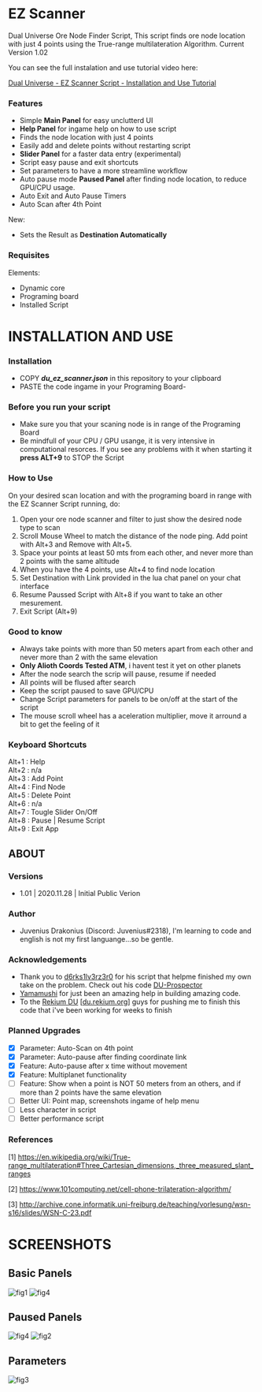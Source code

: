 # EZ Scanner
Dual Universe Ore Node Finder Script, This script finds ore node location with just 4 points using the True-range multilateration Algorithm. 
Current Version 1.02

You can see the full instalation and use tutorial video here:

[Dual Universe - EZ Scanner Script - Installation and Use Tutorial](https://www.youtube.com/watch?v=-dG060p57Iom)


### Features
- Simple **Main Panel** for easy unclutterd UI
- **Help Panel** for ingame help on how to use script
- Finds the node location with just 4 points
- Easily add and delete points without restarting script
- **Slider Panel** for a faster data entry (experimental) 
- Script easy pause and exit shortcuts
- Set parameters to have a more streamline workflow
- Auto pause mode **Paused Panel** after finding node location, to reduce GPU/CPU usage.
- Auto Exit and Auto Pause Timers
- Auto Scan after 4th Point

New:
- Sets the Result as **Destination Automatically**

### Requisites

Elements:
- Dynamic core
- Programing board
- Installed Script

# INSTALLATION AND USE

### Installation

- COPY ***du_ez_scanner.json*** in this repository to your clipboard
- PASTE the code ingame in your Programing Board- 

### Before you run your script
- Make sure you that your scaning node is in range of the Programing Board
- Be mindfull of your CPU / GPU usange, it is very intensive in computational resorces. If you see any problems with it when starting it **press ALT+9** to STOP the Script

### How to Use

On your desired scan location and with the programing board in range with the EZ Scanner Script running, do:

1) Open your ore node scanner and filter to just show the desired node type to scan
2) Scroll Mouse Wheel to match the distance of the node ping. Add point with Alt+3 and Remove with Alt+5.
3) Space your points at least 50 mts from each other, and never more than 2 points with the same altitude
4) When you have the 4 points, use Alt+4 to find node location
5) Set Destination with Link provided in the lua chat panel on your chat interface
6) Resume Paussed Script with Alt+8 if you want to take an other mesurement.
7) Exit Script (Alt+9)

### Good to know
- Always take points with more than 50 meters apart from each other and never more than 2 with the same elevation
- **Only Alioth Coords Tested ATM**, i havent test it yet on other planets
- After the node search the scrip will pause, resume if needed
- All points will be flused after search
- Keep the script paused to save GPU/CPU
- Change Script parameters for panels to be on/off at the start of the script
- The mouse scroll wheel has a aceleration multiplier, move it arround a bit to get the feeling of it 

### Keyboard Shortcuts

Alt+1 : Help\
Alt+2 : n/a\
Alt+3 : Add Point\
Alt+4 : Find Node \
Alt+5 : Delete Point \
Alt+6 : n/a\
Alt+7 : Tougle Slider On/Off\
Alt+8 : Pause | Resume Script\
Alt+9 : Exit App

## ABOUT

###  Versions
- 1.01 | 2020.11.28 | Initial Public Verion

###  Author
- Juvenius Drakonius (Discord: Juvenius#2318), I'm learning to code and english is not my first languange...so be gentle.

### Acknowledgements
- Thank you to [d6rks1lv3rz3r0](https://github.com/d6rks1lv3rz3r0) for his script that helpme finished my own take on the problem. Check out his code [DU-Prospector](https://github.com/d6rks1lv3rz3r0/DU-Prospector)
- [Yamamushi](https://github.com/yamamushi) for just been an amazing help in building amazing code.
- To the [Rekium DU](https://discord.gg/Xy3Sk59p) [[du.rekium.org](du.rekium.org)] guys for pushing me to finish this code that i've been working for weeks to finish

### Planned Upgrades
- [x] Parameter: Auto-Scan on 4th point
- [x] Parameter: Auto-pause after finding coordinate link
- [x] Feature: Auto-pause after x time without movement
- [x] Feature: Multiplanet functionality
- [ ] Feature: Show when a point is NOT 50 meters from an others, and if more than 2 points have the same elevation
- [ ] Better UI: Point map, screenshots ingame of help menu
- [ ] Less character in script
- [ ] Better performance script

### References

[1] https://en.wikipedia.org/wiki/True-range_multilateration#Three_Cartesian_dimensions,_three_measured_slant_ranges 

[2] https://www.101computing.net/cell-phone-trilateration-algorithm/

[3] http://archive.cone.informatik.uni-freiburg.de/teaching/vorlesung/wsn-s16/slides/WSN-C-23.pdf


# SCREENSHOTS

## Basic Panels
![fig1](fig1.png)
![fig4](fig5.gif)

## Paused Panels
![fig4](fig4.gif)
![fig2](fig2.png)

## Parameters
![fig3](fig3.png)
